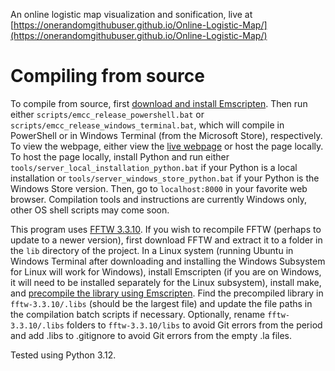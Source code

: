 An online logistic map visualization and sonification, live at [https://onerandomgithubuser.github.io/Online-Logistic-Map/](https://onerandomgithubuser.github.io/Online-Logistic-Map/)

# Compiling from source

To compile from source, first [download and install Emscripten](https://emscripten.org/docs/getting_started/downloads.html). Then run either `scripts/emcc_release_powershell.bat` or `scripts/emcc_release_windows_terminal.bat`, which will compile in PowerShell or in Windows Terminal (from the Microsoft Store), respectively. To view the webpage, either view the [live webpage](https://onerandomgithubuser.github.io/Online-Logistic-Map/) or host the page locally. To host the page locally, install Python and run either `tools/server_local_installation_python.bat` if your Python is a local installation or `tools/server_windows_store_python.bat` if your Python is the Windows Store version. Then, go to `localhost:8000` in your favorite web browser. Compilation tools and instructions are currently Windows only, other OS shell scripts may come soon.

This program uses [FFTW 3.3.10](http://www.fftw.org/). If you wish to recompile FFTW (perhaps to update to a newer version), first download FFTW and extract it to a folder in the `lib` directory of the project. In a Linux system (running Ubuntu in Windows Terminal after downloading and installing the Windows Subsystem for Linux will work for Windows), install Emscripten (if you are on Windows, it will need to be installed separately for the Linux subsystem), install make, and [precompile the library using Emscripten](https://emscripten.org/docs/compiling/Building-Projects.html). Find the precompiled library in `fftw-3.3.10/.libs` (should be the largest file) and update the file paths in the compilation batch scripts if necessary. Optionally, rename `fftw-3.3.10/.libs` folders to `fftw-3.3.10/libs` to avoid Git errors from the period and add .libs to .gitignore to avoid Git errors from the empty .la files.

Tested using Python 3.12.
